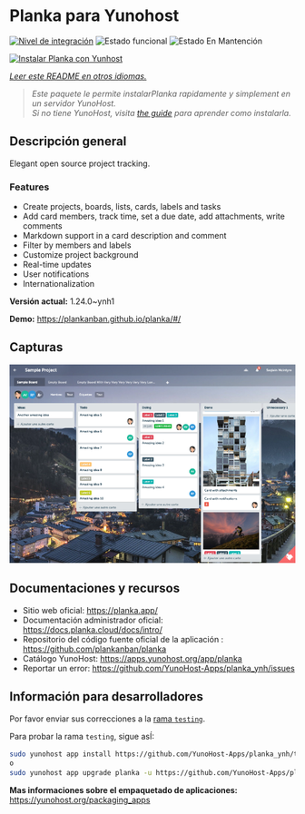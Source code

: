 <!--
Este archivo README esta generado automaticamente<https://github.com/YunoHost/apps/tree/master/tools/readme_generator>
No se debe editar a mano.
-->

# Planka para Yunohost

[![Nivel de integración](https://dash.yunohost.org/integration/planka.svg)](https://ci-apps.yunohost.org/ci/apps/planka/) ![Estado funcional](https://ci-apps.yunohost.org/ci/badges/planka.status.svg) ![Estado En Mantención](https://ci-apps.yunohost.org/ci/badges/planka.maintain.svg)

[![Instalar Planka con Yunhost](https://install-app.yunohost.org/install-with-yunohost.svg)](https://install-app.yunohost.org/?app=planka)

*[Leer este README en otros idiomas.](./ALL_README.md)*

> *Este paquete le permite instalarPlanka rapidamente y simplement en un servidor YunoHost.*  
> *Si no tiene YunoHost, visita [the guide](https://yunohost.org/install) para aprender como instalarla.*

## Descripción general

Elegant open source project tracking.

### Features

- Create projects, boards, lists, cards, labels and tasks
- Add card members, track time, set a due date, add attachments, write comments
- Markdown support in a card description and comment
- Filter by members and labels
- Customize project background
- Real-time updates
- User notifications
- Internationalization


**Versión actual:** 1.24.0~ynh1

**Demo:** <https://plankanban.github.io/planka/#/>

## Capturas

![Captura de Planka](./doc/screenshots/screenshot.png)

## Documentaciones y recursos

- Sitio web oficial: <https://planka.app/>
- Documentación administrador oficial: <https://docs.planka.cloud/docs/intro/>
- Repositorio del código fuente oficial de la aplicación : <https://github.com/plankanban/planka>
- Catálogo YunoHost: <https://apps.yunohost.org/app/planka>
- Reportar un error: <https://github.com/YunoHost-Apps/planka_ynh/issues>

## Información para desarrolladores

Por favor enviar sus correcciones a la [rama `testing`](https://github.com/YunoHost-Apps/planka_ynh/tree/testing).

Para probar la rama `testing`, sigue asÍ:

```bash
sudo yunohost app install https://github.com/YunoHost-Apps/planka_ynh/tree/testing --debug
o
sudo yunohost app upgrade planka -u https://github.com/YunoHost-Apps/planka_ynh/tree/testing --debug
```

**Mas informaciones sobre el empaquetado de aplicaciones:** <https://yunohost.org/packaging_apps>

